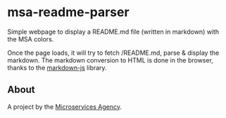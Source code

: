 
# msa-readme-parser

Simple webpage to display a README.md file (written in markdown) with the MSA colors.

Once the page loads, it will try to fetch /README.md, parse & display the markdown. The markdown conversion to HTML is done in the browser, thanks to the [markdown-js](https://github.com/evilstreak/markdown-js) library.


## About

A project by the [Microservices Agency](https://microservices.agency).

